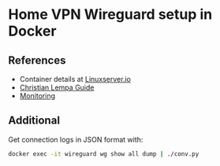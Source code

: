 # Home VPN Wireguard setup in Docker

## References
- Container details at [Linuxserver.io](https://docs.linuxserver.io/images/docker-wireguard)
- [Christian Lempa Guide](https://www.youtube.com/watch?v=GZRTnP4lyuo)
- [Monitoring](https://www.procustodibus.com/blog/2021/01/how-to-monitor-wireguard-activity/)

## Additional
Get connection logs in JSON format with:

```bash
docker exec -it wireguard wg show all dump | ./conv.py
```